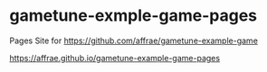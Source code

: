 # gametune-exmple-game-pages

Pages Site for https://github.com/affrae/gametune-example-game

https://affrae.github.io/gametune-example-game-pages
